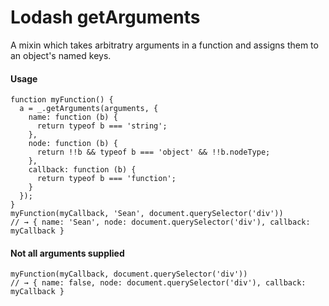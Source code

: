 # Lodash getArguments
A mixin which takes arbitratry arguments in a function and assigns them to an object's named keys.

#### Usage

    function myFunction() {
      a = _.getArguments(arguments, {
        name: function (b) {
          return typeof b === 'string';
        },
        node: function (b) {
          return !!b && typeof b === 'object' && !!b.nodeType;
        },
        callback: function (b) {
          return typeof b === 'function';
        }
      });
    }
    myFunction(myCallback, 'Sean', document.querySelector('div'))
    // → { name: 'Sean', node: document.querySelector('div'), callback: myCallback }

#### Not all arguments supplied

    myFunction(myCallback, document.querySelector('div'))
    // → { name: false, node: document.querySelector('div'), callback: myCallback }
